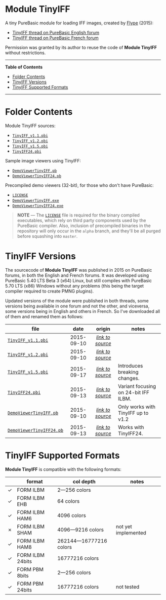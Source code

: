 # Module TinyIFF

A tiny PureBasic module for loading IFF images, created by [Flype]  (2015):

- [TinyIFF thread on PureBasic English forum][TinyIFF EN]
- [TinyIFF thread on PureBasic French forum][TinyIFF FR]

Permission was granted by its author to reuse the code of **Module TinyIFF** without restrictions.

-----

**Table of Contents**

<!-- MarkdownTOC autolink="true" bracket="round" autoanchor="false" lowercase="only_ascii" uri_encoding="true" levels="1,2,3" -->

- [Folder Contents](#folder-contents)
- [TinyIFF Versions](#tinyiff-versions)
- [TinyIFF Supported Formats](#tinyiff-supported-formats)

<!-- /MarkdownTOC -->

-----

# Folder Contents

Module TinyIFF sources:

- [`TinyIFF_v1.1.pbi`][1.1 src]
- [`TinyIFF_v1.2.pbi`][1.2 src]
- [`TinyIFF_v1.5.pbi`][1.5 src]
- [`TinyIFF24.pbi`][IFF24 src]

Sample image viewers using TinyIFF:

- [`DemoViewerTinyIFF.pb`][viewer src]
- [`DemoViewerTinyIFF24.pb`][viewer24 src]

Precompiled demo viewers (32-bit), for those who don't have PureBasic:

- [`LICENSE`][LICENSE]
- [`DemoViewerTinyIFF.exe`][viewer exe]
- [`DemoViewerTinyIFF24.exe`][viewer24 exe]

> __NOTE__ — The [`LICENSE`][LICENSE] file is required for the binary compiled executables, which rely on third party components used by the PureBasic compiler. Also, inclusion of precompiled binaries in the repository will only occur in the `alpha` branch, and they'll be all purged before squashing into `master`.


# TinyIFF Versions

The sourcecode of **Module TinyIFF** was published in 2015 on PureBasic forums, in both the English and French forums. It was developed using PureBasic 5.40 LTS Beta 3 (x64) Linux, but still compiles with PureBasic 5.70 LTS (x86) Windows without any problems (this being the target compiler required to create PMNG plugins).

Updated versions of the module were published in both threads, some versions being available in one forum and not the other, and viceversa, some versions being in English and others in French. So I've downloaded all of them and renamed them as follows:

| file                                       | date       | origin                          | notes                                        |
| ------------------------------------------ | :--------: | :-----------------------------: | -------------------------------------------- |
| [`TinyIFF_v1.1.pbi`][1.1 src]              | 2015-09-10 | [_link to source_][1.1 EN]      |                                              |
| [`TinyIFF_v1.2.pbi`][1.2 src]              | 2015-09-10 | [_link to source_][1.2 FR]      |                                              |
| [`TinyIFF_v1.5.pbi`][1.5 src]              | 2015-09-17 | [_link to source_][1.5 FR]      | Introduces breaking changes.                 |
| [`TinyIFF24.pbi`][IFF24 src]               | 2015-09-13 | [_link to source_][IFF24 FR]    | Variant focusing on 24-bit IFF ILBM.         |
| [`DemoViewerTinyIFF.pb`][viewer src]       | 2015-09-10 | [_link to source_][viewer FR]   | Only works with TinyIFF up to v1.2           |
| [`DemoViewerTinyIFF24.pb`][viewer24 src]   | 2015-09-13 | [_link to source_][viewer24 FR] | Works with TinyIFF24.                        |

# TinyIFF Supported Formats

**Module TinyIFF** is compatible with the following formats:


|         |      format      |       col depth        |        notes        |
|---------|------------------|------------------------|---------------------|
| &check; | FORM ILBM        | 2—256 colors           |                     |
| &check; | FORM ILBM EHB    | 64 colors              |                     |
| &check; | FORM ILBM HAM6   | 4096 colors            |                     |
| &cross; | FORM ILBM SHAM   | 4096—9216 colors       | not yet implemented |
| &check; | FORM ILBM HAM8   | 262144—16777216 colors |                     |
| &check; | FORM ILBM 24bits | 16777216 colors        |                     |
| &check; | FORM PBM 8bits   | 2—256 colors           |                     |
| &check; | FORM PBM 24bits  | 16777216 colors        | not tested          |



<!-----------------------------------------------------------------------------
                               REFERENCE LINKS                                
------------------------------------------------------------------------------>

<!-- TinyIFF -->

[Flype]: https://www.purebasic.fr/english/memberlist.php?mode=viewprofile&u=414 "View Flype profile on PureBasic forum"

[Module TinyIFF]: https://www.purebasic.fr/french/viewtopic.php?p=175687 "View the TinyIFF announcement thread on PureBasic French forum"
[TinyIFF EN]: https://www.purebasic.fr/english/viewtopic.php?p=471869 "View the TinyIFF announcement thread on PureBasic English forum"
[TinyIFF FR]: https://www.purebasic.fr/french/viewtopic.php?p=175687 "View the TinyIFF announcement thread on PureBasic French forum"


<!-- folder files -->

[1.1 EN]: https://www.purebasic.fr/english/viewtopic.php?p=471263#p471263
[1.1 src]: ./TinyIFF_v1.1.pbi
[1.2 FR]: https://www.purebasic.fr/french/viewtopic.php?p=175687#p175687
[1.2 src]: ./TinyIFF_v1.2.pbi
[1.5 FR]: https://www.purebasic.fr/french/viewtopic.php?p=176024#p176024
[1.5 src]: ./TinyIFF_v1.5.pbi
[IFF24 FR]: https://www.purebasic.fr/french/viewtopic.php?p=175863#p175863
[IFF24 src]: ./TinyIFF24.pbi
[LICENSE]: ./LICENSE
[viewer exe]: ./DemoViewerTinyIFF.exe
[viewer FR]: https://www.purebasic.fr/english/viewtopic.php?p=471264#p471264
[viewer src]: ./DemoViewerTinyIFF.pb
[viewer24 exe]: ./DemoViewerTinyIFF24.exe
[viewer24 FR]: https://www.purebasic.fr/french/viewtopic.php?p=175863#p175863
[viewer24 src]: ./DemoViewerTinyIFF24.pb

<!-- EOF -->